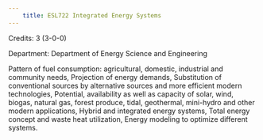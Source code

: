 ```yaml
---
    title: ESL722 Integrated Energy Systems
---
```

Credits: 3 (3-0-0)

Department: Department of Energy Science and Engineering

Pattern of fuel consumption: agricultural, domestic, industrial and community needs, Projection of energy demands, Substitution of conventional sources by alternative sources and more efficient modern technologies, Potential, availability as well as capacity of solar, wind, biogas, natural gas, forest produce, tidal, geothermal, mini-hydro and other modern applications, Hybrid and integrated energy systems, Total energy concept and waste heat utilization, Energy modeling to optimize different systems.